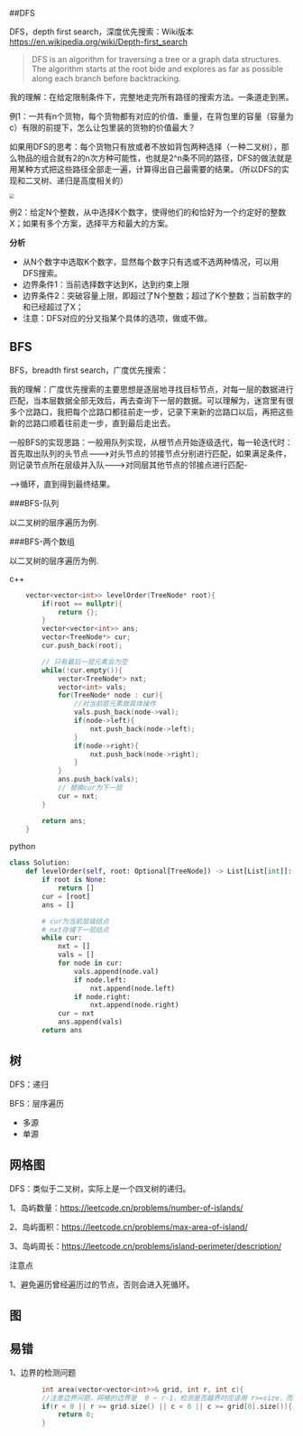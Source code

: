 ##DFS

DFS，depth first search，深度优先搜索：Wiki版本 https://en.wikipedia.org/wiki/Depth-first_search

> DFS is an algorithm for traversing a tree or a graph data structures. The algorithm starts at the root bide and explores as far as possible along each branch before backtracking.

我的理解：在给定限制条件下，完整地走完所有路径的搜索方法。一条道走到黑。



例1：一共有n个货物，每个货物都有对应的价值、重量，在背包里的容量（容量为c）有限的前提下，怎么让包里装的货物的价值最大？

如果用DFS的思考：每个货物只有放或者不放如背包两种选择（一种二叉树），那么物品的组合就有2的n次方种可能性，也就是2^n条不同的路径，DFS的做法就是用某种方式把这些路径全部走一遍，计算得出自己最需要的结果。（所以DFS的实现和二叉树、递归是高度相关的）

<img src="E:\master2\coding_notes\DSA\bfs_dfs.assets\Depth-First-Search.gif" style="zoom:50%;" />

例2：给定N个整数，从中选择K个数字，使得他们的和恰好为一个约定好的整数X；如果有多个方案，选择平方和最大的方案。

**分析**

- 从N个数字中选取K个数字，显然每个数字只有选或不选两种情况，可以用DFS搜索。
- 边界条件1：当前选择数字达到K，达到约束上限
- 边界条件2：突破容量上限，即超过了N个整数；超过了K个整数；当前数字的和已经超过了X；
- 注意：DFS对应的分叉指某个具体的选项，做或不做。



## BFS

BFS，breadth first search，广度优先搜索：

我的理解：广度优先搜索的主要思想是逐层地寻找目标节点，对每一层的数据进行匹配，当本层数据全部无效后，再去查询下一层的数据。可以理解为，迷宫里有很多个岔路口，我把每个岔路口都往前走一步，记录下来新的岔路口以后，再把这些新的岔路口顺着往前走一步，直到最后走出去。

一般BFS的实现思路：一般用队列实现，从根节点开始逐级迭代，每一轮迭代时：首先取出队列的头节点--->对头节点的邻接节点分别进行匹配，如果满足条件，则记录节点所在层级并入队--->对同层其他节点的邻接点进行匹配-

-->循环，直到得到最终结果。



###BFS-队列

以二叉树的层序遍历为例.





###BFS-两个数组

以二叉树的层序遍历为例.

c++

```C++
    vector<vector<int>> levelOrder(TreeNode* root){
        if(root == nullptr){
            return {};
        }
        vector<vector<int>> ans;
        vector<TreeNode*> cur;
        cur.push_back(root);

        // 只有最后一层元素会为空
        while(!cur.empty()){
            vector<TreeNode*> nxt;
            vector<int> vals;
            for(TreeNode* node : cur){
                //对当前层元素做具体操作
                vals.push_back(node->val);
                if(node->left){
                    nxt.push_back(node->left);
                }
                if(node->right){
                    nxt.push_back(node->right);
                }
            }
            ans.push_back(vals);
            // 替换cur为下一层
            cur = nxt;
        }

        return ans;
    } 
```



python

```python
class Solution:
    def levelOrder(self, root: Optional[TreeNode]) -> List[List[int]]:
        if root is None:
            return []
        cur = [root]
        ans = []

        # cur为当前层级结点
        # nxt存储下一层结点
        while cur:
            nxt = []
            vals = []
            for node in cur:
                vals.append(node.val)
                if node.left:
                    nxt.append(node.left)
                if node.right:
                    nxt.append(node.right)
            cur = nxt
            ans.append(vals)
        return ans
```



## 树

DFS：递归





BFS：层序遍历

- 多源
- 单源



## 网格图

DFS：类似于二叉树，实际上是一个四叉树的递归。

1、岛屿数量：https://leetcode.cn/problems/number-of-islands/

2、岛屿面积：https://leetcode.cn/problems/max-area-of-island/

3、岛屿周长：https://leetcode.cn/problems/island-perimeter/description/

注意点

1、避免遍历曾经遍历过的节点，否则会进入死循环。



## 图







## 易错

1、边界的检测问题

```C++
    	int area(vector<vector<int>>& grid, int r, int c){
        //注意边界问题，网格的边界是  0 ~ r-1，检测是否越界时应该用 r>=size，而不是 > ，否则会陷入死循环
        if(r < 0 || r >= grid.size() || c < 0 || c >= grid[0].size()){
            return 0;
        }
```



































